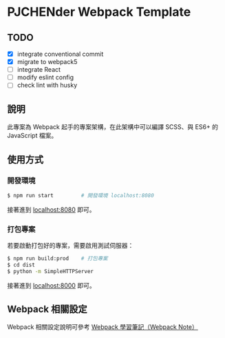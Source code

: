 # PJCHENder Webpack Template

## TODO

- [x] integrate conventional commit
- [x] migrate to webpack5
- [ ] integrate React
- [ ] modify eslint config
- [ ] check lint with husky

## 說明

此專案為 Webpack 起手的專案架構，在此架構中可以編譯 SCSS、與 ES6+ 的 JavaScript 檔案。

## 使用方式

### 開發環境

```bash
$ npm run start         # 開發環境 localhost:8080
```

接著進到 [localhost:8080](http://localhost:8080) 即可。

### 打包專案

若要啟動打包好的專案，需要啟用測試伺服器：

```bash
$ npm run build:prod    # 打包專案
$ cd dist
$ python -m SimpleHTTPServer
```

接著進到 [localhost:8000](http://localhost:8000) 即可。

## Webpack 相關設定

Webpack 相關設定說明可參考 [Webpack 學習筆記（Webpack Note）](https://pjchender.dev/webpack/note-webpack/)
